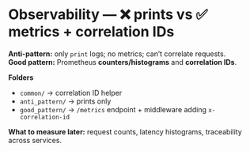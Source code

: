 # Observability — ❌ prints vs ✅ metrics + correlation IDs

**Anti-pattern:** only `print` logs; no metrics; can’t correlate requests.  
**Good pattern:** Prometheus **counters/histograms** and **correlation IDs**.

**Folders**
- `common/` → correlation ID helper
- `anti_pattern/` → prints only
- `good_pattern/` → `/metrics` endpoint + middleware adding `x-correlation-id`

**What to measure later:** request counts, latency histograms, traceability across services.

